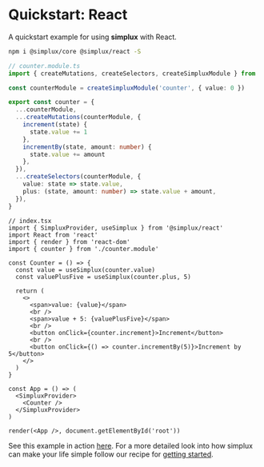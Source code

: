 # Quickstart: React

A quickstart example for using **simplux** with React.

```sh
npm i @simplux/core @simplux/react -S
```

```ts
// counter.module.ts
import { createMutations, createSelectors, createSimpluxModule } from '@simplux/core'

const counterModule = createSimpluxModule('counter', { value: 0 })

export const counter = {
  ...counterModule,
  ...createMutations(counterModule, {
    increment(state) {
      state.value += 1
    },
    incrementBy(state, amount: number) {
      state.value += amount
    },
  }),
  ...createSelectors(counterModule, {
    value: state => state.value,
    plus: (state, amount: number) => state.value + amount,
  }),
}
```

```tsx
// index.tsx
import { SimpluxProvider, useSimplux } from '@simplux/react'
import React from 'react'
import { render } from 'react-dom'
import { counter } from './counter.module'

const Counter = () => {
  const value = useSimplux(counter.value)
  const valuePlusFive = useSimplux(counter.plus, 5)

  return (
    <>
      <span>value: {value}</span>
      <br />
      <span>value + 5: {valuePlusFive}</span>
      <br />
      <button onClick={counter.increment}>Increment</button>
      <br />
      <button onClick={() => counter.incrementBy(5)}>Increment by 5</button>
    </>
  )
}

const App = () => (
  <SimpluxProvider>
    <Counter />
  </SimpluxProvider>
)

render(<App />, document.getElementById('root'))
```

See this example in action [here](https://codesandbox.io/s/github/MrWolfZ/simplux/tree/master/recipes/quickstart/react). For a more detailed look into how simplux can make your life simple follow our recipe for [getting started](../../basics/getting-started#readme).
